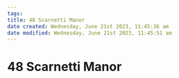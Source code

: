 ```yaml
---
tags: 
title: 48 Scarnetti Manor
date created: Wednesday, June 21st 2023, 11:45:36 am
date modified: Wednesday, June 21st 2023, 11:45:51 am
---
```


# 48 Scarnetti Manor
